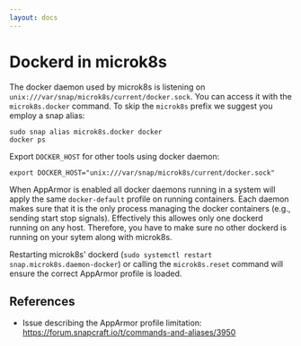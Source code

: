 ```yaml
---
layout: docs
---
```

# Dockerd in microk8s

The docker daemon used by microk8s is listening on `unix:///var/snap/microk8s/current/docker.sock`. You can access it with the `microk8s.docker` command. To skip the `microk8s` prefix we suggest you employ a snap alias:
```
sudo snap alias microk8s.docker docker
docker ps
```

Export `DOCKER_HOST` for other tools using docker daemon:

```
export DOCKER_HOST="unix:///var/snap/microk8s/current/docker.sock"
```

When AppArmor is enabled all docker daemons running in a system will apply the same `docker-default` profile on running containers. Each daemon makes sure that it is the only process managing the docker containers (e.g., sending start stop signals). Effectively this allowes only one dockerd running on any host. Therefore, you have to make sure no other dockerd is running on your sytem along with microk8s.

Restarting microk8s' dockerd (`sudo systemctl restart snap.microk8s.daemon-docker`) or calling the `microk8s.reset` command will ensure the correct AppArmor profile is loaded.

## References
 - Issue describing the AppArmor profile limitation: https://forum.snapcraft.io/t/commands-and-aliases/3950
